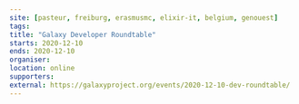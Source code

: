 ```yaml
---
site: [pasteur, freiburg, erasmusmc, elixir-it, belgium, genouest]
tags:
title: "Galaxy Developer Roundtable"
starts: 2020-12-10
ends: 2020-12-10
organiser:
location: online
supporters:
external: https://galaxyproject.org/events/2020-12-10-dev-roundtable/
---
```

